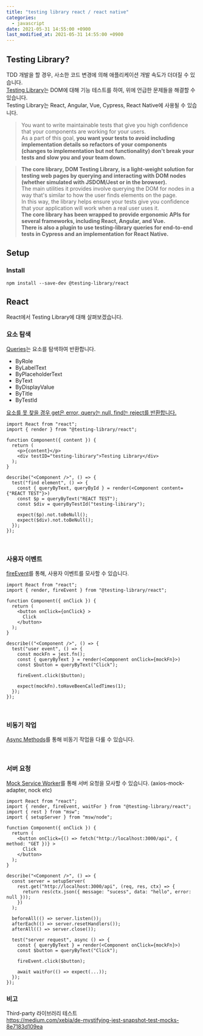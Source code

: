 ```yaml
---
title: "testing library react / react native"
categories: 
  - javascript
date: 2021-05-31 14:55:00 +0900
last_modified_at: 2021-05-31 14:55:00 +0900
---
```


## Testing Library?
TDD 개발을 할 경우, 사소한 코드 변경에 의해 애플리케이션 개발 속도가 더뎌질 수 있습니다.  
[Testing Library](https://testing-library.com/docs/react-testing-library/intro/)는 DOM에 대해 기능 테스트를 하여, 위에 언급한 문제들을 해결할 수 있습니다.  
Testing Library는 React, Angular, Vue, Cypress, React Native에 사용될 수 있습니다.

> You want to write maintainable tests that give you high confidence that your components are working for your users.  
As a part of this goal, **you want your tests to avoid including implementation details so refactors of your components  
(changes to implementation but not functionality) don't break your tests and slow you and your team down.**

> **The core library, DOM Testing Library, is a light-weight solution for testing web pages by querying and interacting with DOM nodes  
(whether simulated with JSDOM/Jest or in the browser).**  
The main utilities it provides involve querying the DOM for nodes in a way that's similar to how the user finds elements on the page.  
In this way, the library helps ensure your tests give you confidence that your application will work when a real user uses it.  
**The core library has been wrapped to provide ergonomic APIs for several frameworks, including React, Angular, and Vue.  
There is also a plugin to use testing-library queries for end-to-end tests in Cypress and an implementation for React Native.**

## Setup
### Install
```
npm install --save-dev @testing-library/react
```

## React
React에서 Testing Library에 대해 살펴보겠습니다.

### 요소 탐색
[Queries](https://testing-library.com/docs/queries/about)는 요소를 탐색하여 반환합니다.   
- ByRole
- ByLabelText
- ByPlaceholderText
- ByText
- ByDisplayValue
- ByTitle
- ByTestId
  
<u>요소를 못 찾을 경우 get은 error, query는 null, find는 reject를 반환합니다.</u>

```
import React from "react";
import { render } from "@testing-library/react";

function Component({ content }) {
  return (
    <p>{content}</p>
    <div testID="testing-libirary">Testing Library</div>
  );
}

describe("<Component />", () => {
  test("find element", () => {
    const { queryByText, queryById } = render(<Component content={"REACT TEST"}>)
    const $p = queryByText("REACT TEST");
    const $div = queryByTestId("testing-libirary");
    
    expect($p).not.toBeNull();
    expect($div).not.toBeNull();
  });
});
```

<br>

### 사용자 이벤트
[fireEvent](https://testing-library.com/docs/dom-testing-library/api-events)를 통해, 사용자 이벤트를 모사할 수 있습니다.
```
import React from "react";
import { render, fireEvent } from "@testing-library/react";

function Component({ onClick }) {
  return (
    <button onClick={onClick} >
      Click
    </button>
  );
}

describe(("<Component />", () => {
  test("user event", () => {
    const mockFn = jest.fn();
    const { queryByText } = render(<Component onClick={mockFn}>)
    const $button = queryByText("Click");

    fireEvent.click($button);
   
    expect(mockFn).toHaveBeenCalledTimes(1);
  });
});
```
<br>

### 비동기 작업
[Async Methods](https://testing-library.com/docs/dom-testing-library/api-async)를 통해 비동기 작업을 다룰 수 있습니다.

<br>

### 서버 요청
[Mock Service Worker](https://mswjs.io/)를 통해 서버 요청을 모사할 수 있습니다. (axios-mock-adapter, nock etc)
```
import React from "react";
import { render, fireEvent, waitFor } from "@testing-library/react";
import { rest } from "msw";
import { setupServer } from "msw/node";

function Component({ onClick }) {
  return (
    <button onClick={() => fetch("http://localhost:3000/api", { method: "GET })} >
      Click
    </button>
  );
}

describe("<Component />", () => {
  const server = setupServer(
    rest.get("http://localhost:3000/api", (req, res, ctx) => {
      return res(ctx.json({ message: "sucess", data: "hello", error: null }));
    })
  );

  beforeAll(() => server.listen());
  afterEach(() => server.resetHandlers());
  afterAll(() => server.close());

  test("server request", async () => {
    const { queryByText } = render(<Component onClick={mockFn}>)
    const $button = queryByText("Click");

    fireEvent.click($button);
   
    await waitFor(() => expect(...));
  });
});
```

### 비고
Third-party 라이브러리 테스트  
https://medium.com/xebia/de-mystifying-jest-snapshot-test-mocks-8e7183d109ea
